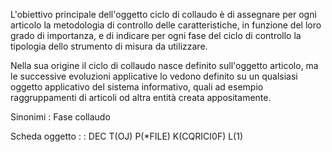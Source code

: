 L'obiettivo principale dell'oggetto ciclo di collaudo è di assegnare per ogni articolo la metodologia di controllo delle caratteristiche, in funzione del loro grado di importanza, e di indicare per ogni fase del ciclo di controllo la tipologia dello strumento di misura da utilizzare.

Nella sua origine il ciclo di collaudo nasce definito sull'oggetto articolo, ma le successive evoluzioni applicative lo vedono definito su un qualsiasi oggetto applicativo del sistema informativo, quali ad esempio raggruppamenti di articoli od altra entità creata appositamente.

Sinonimi :  Fase collaudo

Scheda oggetto
 :  : DEC T(OJ) P(*FILE) K(CQRICI0F) L(1)

